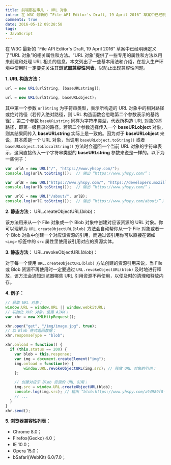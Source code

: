 ```yaml
---
title: 前端那些事儿 - URL 对象
intro: 在 W3C 最新的 “File API Editor's Draft, 19 April 2016” 草案中已经明确定义了“URL 对象”的相关属性和方法。“URL 对象”提供了一些专用的属性和方法以用来创建和处理 URL 相关的信息。本文列出了一些基本用法和介绍，在投入生产环境中使用时一定要先关注其**浏览器兼容性列表**，以防止出现兼容性问题。
comments: true
date: 2016-05-12 09:28:58
tags:
- JavaScript
---
```


在 W3C 最新的 “File API Editor's Draft, 19 April 2016” 草案中已经明确定义了“URL 对象”的相关属性和方法。“URL 对象”提供了一些专用的属性和方法以用来创建和处理 URL 相关的信息。本文列出了一些基本用法和介绍，在投入生产环境中使用时一定要先关注其**浏览器兼容性列表**，以防止出现兼容性问题。

**1. URL 构造方法：**

```javascript
url = new URL(urlString, [baseURLstring]);

url = new URL(urlString, baseURLobject);
```

其中第一个参数 `urlString` 为字符串类型，表示所构造的 URL 对象中的相对路径或绝对路径（若传入绝对路径，则 URL 构造函数会忽略第二个参数表示的基路径），第二个参数 `baseURLstring` 同样为字符串类型，代表所构造 URL 对象的基路径，即第一级目录的路径。若第二个参数选择传入一个 **baseURLobject** 对象，则其结果同传入 **baseURLstring** 实际上是一致的。因为对于 **baseURLobject** 来说，其本质是一个 URL 对象，当调用 `baseURLobject.toString()` 或者 `baseURLobject.toLlocalString()` 方法时会返回一个当前 URL 对象的字符串表示，这同直接传入一个字符串类型的 **baseURLstring** 参数来说是一样的。以下为一些例子：

```javascript
var urlA = new URL("/", "https://www.yhspy.com/");
console.log(urlA.toString());  // 输出 “https://www.yhspy.com/”；

var urlB = new URL("https://www.yhspy.com/", "https://developers.mozilla.com");
console.log(urlB.toString());  // 输出 “https://www.yhspy.com/”；

var urlC = new URL("/about/", urlB);
console.log(urlC.toString());  // 输出 “https://www.yhspy.com/about/”；
```

**2. 静态方法：** URL.createObjectURL(*blob*)：

该方法用来从一个 File 对象或一个 Blob 对象中创建对应该资源的 URL 对象。你可以理解为 `URL.createObjectURL(blob)` 方法会自动帮你从一个 File 对象或者一个 Blob 对象中创建一个对应该资源的引用，而通过该引用你可以直接在诸如 `<img>` 标签中的 `src` 属性里使用该引用对应的资源实体。

**3. 静态方法：** URL.revokeObjectURL(*blob*)：

对于每一个使用 `URL.createObjectURL(blob)` 方法创建的资源引用来说，当 File 或 Blob 资源不再使用时一定要通过 `URL.revokeObjectURL(blob)` 及时地进行释放，该方法会通知浏览器哪些 URL 引用资源不再使用，以便及时的清理和释放内存。

**4. 例子：**

```javascript
// 获取 URL 对象；
window.URL = window.URL || window.webkitURL;
// 初始化 XHR 对象，使用 AJAX；
var xhr = new XMLHttpRequest();    

xhr.open("get", "/img/image.jpg", true);
// 以 Blob 格式返回数据；
xhr.responseType = "blob";

xhr.onload = function() {
  if (this.status == 200) {
    var blob = this.response;
    var img = document.createElement("img");
    img.onload = function(e) {
        window.URL.revokeObjectURL(img.src); // 释放 URL 对象的引用；
    };

    // 创建对应于 Blob 资源的 URL 引用；
    img.src = window.URL.createObjectURL(blob);
    console.log(img.src); // 输出 “blob:https://www.yhspy.com/a94989f8-677b-4819-86ad-efee0fc377a4”；
    // ...  
  }
}
xhr.send();
```

**5. 浏览器兼容性列表：**

* Chrome 8.0；
* Firefox(Gecko) 4.0；
* IE 10.0；
* Opera 15.0；
* bSafari(WebKit) 6.0/7.0；


